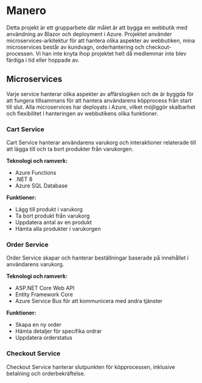 



# Manero

Detta projekt är ett grupparbete där målet är att bygga en webbutik med användning av Blazor och deployment i Azure. Projektet använder microservices-arkitektur för att hantera olika aspekter av webbutiken, mina microservices består av kundvagn, orderhantering och checkout-processen. Vi han inte knyta ihop projektet helt då medlemmar inte blev färdiga i tid eller hoppade av.

## Microservices

Varje service hanterar olika aspekter av affärslogiken och de är byggda för att fungera tillsammans för att hantera användarens köpprocess från start till slut. Alla microservices har deployats i Azure, vilket möjliggör skalbarhet och flexibilitet i hanteringen av webbutikens olika funktioner.

### Cart Service

Cart Service hanterar användarens varukorg och interaktioner relaterade till att lägga till och ta bort produkter från varukorgen.

**Teknologi och ramverk:**
- Azure Functions
- .NET 8
- Azure SQL Database

**Funktioner:**
- Lägg till produkt i varukorg
- Ta bort produkt från varukorg
- Uppdatera antal av en produkt
- Hämta alla produkter i varukorgen

### Order Service

Order Service skapar och hanterar beställningar baserade på innehållet i användarens varukorg.

**Teknologi och ramverk:**
- ASP.NET Core Web API
- Entity Framework Core
- Azure Service Bus för att kommunicera med andra tjänster

**Funktioner:**
- Skapa en ny order
- Hämta detaljer för specifika ordrar
- Uppdatera orderstatus

### Checkout Service

Checkout Service hanterar slutpunkten för köpprocessen, inklusive betalning och orderbekräftelse.
